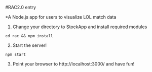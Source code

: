 #RAC2.0 entry

*A Node.js app for users to visualize LOL match data

1) Change your directory to StockApp and install required modules

```
cd rac && npm install
```

2) Start the server!

```
npm start
```

3) Point your browser to http://localhost:3000/ and have fun!
